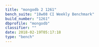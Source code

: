 ```yaml
---
title: "mongodb 2 1261"
bench_suite: "18w08 CI Weekly Benchmark"
build_number: "1261"
dbprofile: "mongodb"
classifier: ""
date: 2018-02-19T05:17:18
type: "bench"
---
```

